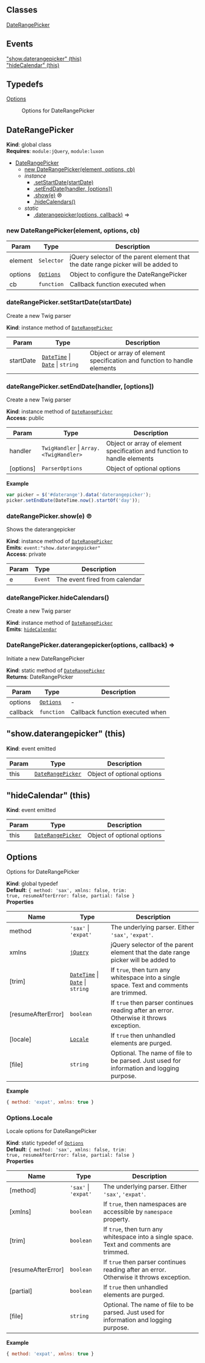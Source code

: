 ## Classes

<dl>
<dt><a href="#DateRangePicker">DateRangePicker</a></dt>
<dd></dd>
</dl>

## Events

<dl>
<dt><a href="#event_show.daterangepicker">"show.daterangepicker" (this)</a></dt>
<dd></dd>
<dt><a href="#event_hideCalendar">"hideCalendar" (this)</a></dt>
<dd></dd>
</dl>

## Typedefs

<dl>
<dt><a href="#Options">Options</a></dt>
<dd><p>Options for DateRangePicker</p>
</dd>
</dl>

<a name="DateRangePicker"></a>

## DateRangePicker
**Kind**: global class  
**Requires**: <code>module:jQuery</code>, <code>module:luxon</code>  

* [DateRangePicker](#DateRangePicker)
    * [new DateRangePicker(element, options, cb)](#new_DateRangePicker_new)
    * _instance_
        * [.setStartDate(startDate)](#DateRangePicker+setStartDate)
        * [.setEndDate(handler, [options])](#DateRangePicker+setEndDate)
        * [.show(e)](#DateRangePicker+show) ℗
        * [.hideCalendars()](#DateRangePicker+hideCalendars)
    * _static_
        * [.daterangepicker(options, callback)](#DateRangePicker.daterangepicker) ⇒

<a name="new_DateRangePicker_new"></a>

### new DateRangePicker(element, options, cb)

| Param | Type | Description |
| --- | --- | --- |
| element | <code>Selector</code> | jQuery selector of the parent element that the date range picker will be added to |
| options | [<code>Options</code>](#Options) | Object to configure the DateRangePicker |
| cb | <code>function</code> | Callback function executed when |

<a name="DateRangePicker+setStartDate"></a>

### dateRangePicker.setStartDate(startDate)
Create a new Twig parser

**Kind**: instance method of [<code>DateRangePicker</code>](#DateRangePicker)  

| Param | Type | Description |
| --- | --- | --- |
| startDate | [<code>DateTime</code>](https://moment.github.io/luxon/api-docs/index.html#datetime) \| [<code>Date</code>](https://developer.mozilla.org/en-US/docs/Web/JavaScript/Reference/Global_Objects/Date) \| <code>string</code> | Object or array of element specification and function to handle elements |

<a name="DateRangePicker+setEndDate"></a>

### dateRangePicker.setEndDate(handler, [options])
Create a new Twig parser

**Kind**: instance method of [<code>DateRangePicker</code>](#DateRangePicker)  
**Access**: public  

| Param | Type | Description |
| --- | --- | --- |
| handler | <code>TwigHandler</code> \| <code>Array.&lt;TwigHandler&gt;</code> | Object or array of element specification and function to handle elements |
| [options] | <code>ParserOptions</code> | Object of optional options |

**Example**  
```js
var picker = $('#daterange').data('daterangepicker'); picker.setEndDate(DateTime.now().startOf('day'));
```
<a name="DateRangePicker+show"></a>

### dateRangePicker.show(e) ℗
Shows the daterangepicker

**Kind**: instance method of [<code>DateRangePicker</code>](#DateRangePicker)  
**Emits**: <code>event:&quot;show.daterangepicker&quot;</code>  
**Access**: private  

| Param | Type | Description |
| --- | --- | --- |
| e | <code>Event</code> | The event fired from calendar |

<a name="DateRangePicker+hideCalendars"></a>

### dateRangePicker.hideCalendars()
Create a new Twig parser

**Kind**: instance method of [<code>DateRangePicker</code>](#DateRangePicker)  
**Emits**: [<code>hideCalendar</code>](#event_hideCalendar)  
<a name="DateRangePicker.daterangepicker"></a>

### DateRangePicker.daterangepicker(options, callback) ⇒
Initiate a new DateRangePicker

**Kind**: static method of [<code>DateRangePicker</code>](#DateRangePicker)  
**Returns**: DateRangePicker  

| Param | Type | Description |
| --- | --- | --- |
| options | [<code>Options</code>](#Options) | - |
| callback | <code>function</code> | Callback function executed when |

<a name="event_show.daterangepicker"></a>

## "show.daterangepicker" (this)
**Kind**: event emitted  

| Param | Type | Description |
| --- | --- | --- |
| this | [<code>DateRangePicker</code>](#DateRangePicker) | Object of optional options |

<a name="event_hideCalendar"></a>

## "hideCalendar" (this)
**Kind**: event emitted  

| Param | Type | Description |
| --- | --- | --- |
| this | [<code>DateRangePicker</code>](#DateRangePicker) | Object of optional options |

<a name="Options"></a>

## Options
Options for DateRangePicker

**Kind**: global typedef  
**Default**: <code>{ method: &#x27;sax&#x27;, xmlns: false, trim: true, resumeAfterError: false, partial: false }</code>  
**Properties**

| Name | Type | Description |
| --- | --- | --- |
| method | <code>&#x27;sax&#x27;</code> \| <code>&#x27;expat&#x27;</code> | The underlying parser. Either `'sax'`, `'expat'`. |
| xmlns | [<code>jQuery</code>](https://learn.jquery.com/using-jquery-core/jquery-object/) | jQuery selector of the parent element that the date range picker will be added to |
| [trim] | [<code>DateTime</code>](https://moment.github.io/luxon/api-docs/index.html#datetime) \| [<code>Date</code>](https://developer.mozilla.org/en-US/docs/Web/JavaScript/Reference/Global_Objects/Date) \| <code>string</code> | If `true`, then turn any whitespace into a single space. Text and comments are trimmed. |
| [resumeAfterError] | <code>boolean</code> | If `true` then parser continues reading after an error. Otherwise it throws exception. |
| [locale] | [<code>Locale</code>](#Options.Locale) | If `true` then unhandled elements are purged. |
| [file] | <code>string</code> | Optional. The name of file to be parsed. Just used for information and logging purpose. |

**Example**  
```js
{ method: 'expat', xmlns: true }
```
<a name="Options.Locale"></a>

### Options.Locale
Locale options for DateRangePicker

**Kind**: static typedef of [<code>Options</code>](#Options)  
**Default**: <code>{ method: &#x27;sax&#x27;, xmlns: false, trim: true, resumeAfterError: false, partial: false }</code>  
**Properties**

| Name | Type | Description |
| --- | --- | --- |
| [method] | <code>&#x27;sax&#x27;</code> \| <code>&#x27;expat&#x27;</code> | The underlying parser. Either `'sax'`, `'expat'`. |
| [xmlns] | <code>boolean</code> | If `true`, then namespaces are accessible by `namespace` property. |
| [trim] | <code>boolean</code> | If `true`, then turn any whitespace into a single space. Text and comments are trimmed. |
| [resumeAfterError] | <code>boolean</code> | If `true` then parser continues reading after an error. Otherwise it throws exception. |
| [partial] | <code>boolean</code> | If `true` then unhandled elements are purged. |
| [file] | <code>string</code> | Optional. The name of file to be parsed. Just used for information and logging purpose. |

**Example**  
```js
{ method: 'expat', xmlns: true }
```
